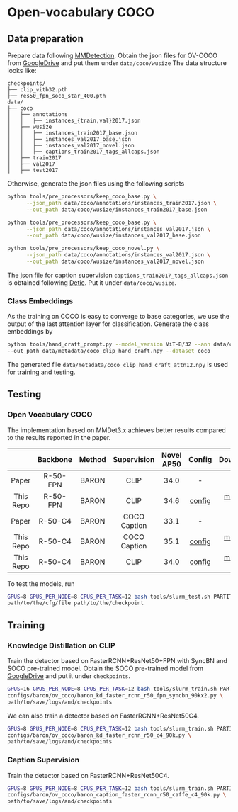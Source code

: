 # Open-vocabulary COCO
## Data preparation

Prepare data following [MMDetection](https://github.com/open-mmlab/mmdetection). 
Obtain the json files for OV-COCO from [GoogleDrive](https://drive.google.com/drive/folders/1O6rt6WN2ePPg6j-wVgF89T7ql2HiuRIG?usp=sharing) and put them
under `data/coco/wusize`
The data structure looks like:

```text
checkpoints/
├── clip_vitb32.pth
├── res50_fpn_soco_star_400.pth
data/
├── coco
│   ├── annotations
│   │   ├── instances_{train,val}2017.json
│   ├── wusize
│   │   ├── instances_train2017_base.json
│   │   ├── instances_val2017_base.json
│   │   ├── instances_val2017_novel.json
│   │   ├── captions_train2017_tags_allcaps.json
│   ├── train2017
│   ├── val2017
│   ├── test2017
```

Otherwise, generate the json files using the following scripts
```bash
python tools/pre_processors/keep_coco_base.py \
      --json_path data/coco/annotations/instances_train2017.json \
      --out_path data/coco/wusize/instances_train2017_base.json
```
```bash
python tools/pre_processors/keep_coco_base.py \
      --json_path data/coco/annotations/instances_val2017.json \
      --out_path data/coco/wusize/instances_val2017_base.json
```
```bash
python tools/pre_processors/keep_coco_novel.py \
      --json_path data/coco/annotations/instances_val2017.json \
      --out_path data/coco/wusize/instances_val2017_novel.json
```
The json file for caption supervision `captions_train2017_tags_allcaps.json` is obtained following 
[Detic](https://github.com/facebookresearch/Detic/blob/main/datasets/README.md#:~:text=Next%2C%20we%20preprocess%20the%20COCO%20caption%20data%3A). Put it under 
`data/coco/wusize`.


### Class Embeddings
As the training on COCO is easy to converge to base categories, we use the output of the last attention
layer for classification. Generate the class embeddings by 
```bash
python tools/hand_craft_prompt.py --model_version ViT-B/32 --ann data/coco/annotations/instances_val2017.json \
--out_path data/metadata/coco_clip_hand_craft.npy --dataset coco
```
The generated file `data/metadata/coco_clip_hand_craft_attn12.npy` is used for training and testing.


## Testing
### Open Vocabulary COCO
The implementation based on MMDet3.x achieves better results compared to the results reported in the paper.

|             | Backbone |  Method  | Supervision  | Novel AP50 |                                        Config                                        |         Download          |
|:-----------:|:--------:|:--------:|:------------:|:----------:|:------------------------------------------------------------------------------------:|:-------------------------:|
|    Paper    | R-50-FPN |  BARON   |     CLIP     |    34.0    |                                          -                                           |             -             |
|  This Repo  | R-50-FPN |  BARON   |     CLIP     |    34.6    |    [config](baron_kd_faster_rcnn_r50_fpn_syncbn_90kx2.py)     | [model](https://drive.google.com/drive/folders/1JTM0uoPQZtq7lnhZxCBwjxBUca9omYR9?usp=sharing) &#124;  [log](https://drive.google.com/drive/folders/1JTM0uoPQZtq7lnhZxCBwjxBUca9omYR9?usp=sharing) |
|    Paper    | R-50-C4  |  BARON   | COCO Caption |    33.1    |                                          -                                           |             -             |
|  This Repo  | R-50-C4  |  BARON   | COCO Caption |    35.1    |    [config](baron_caption_faster_rcnn_r50_caffe_c4_90k.py)     | [model](https://drive.google.com/drive/folders/1b-ueEz57alju9qamADm7BmDCaL-NWnSn?usp=sharing) &#124;  [log](https://drive.google.com/drive/folders/1b-ueEz57alju9qamADm7BmDCaL-NWnSn?usp=sharing) |
|  This Repo  | R-50-C4  |  BARON   |     CLIP     |    34.0    | [config](baron_kd_faster_rcnn_r50_caffe_c4_90k.py) | [model](https://drive.google.com/drive/folders/1ckS8Cju2xQyHfxMsQRPd5h7qKhwlWOyV?usp=sharing) &#124;  [log](https://drive.google.com/drive/folders/1ckS8Cju2xQyHfxMsQRPd5h7qKhwlWOyV?usp=sharing) |

To test the models, run
```bash
GPUS=8 GPUS_PER_NODE=8 CPUS_PER_TASK=12 bash tools/slurm_test.sh PARTITION test \ 
path/to/the/cfg/file path/to/the/checkpoint
```

## Training
### Knowledge Distillation on CLIP
Train the detector based on FasterRCNN+ResNet50+FPN with SyncBN and SOCO pre-trained model. Obtain the SOCO pre-trained 
model from [GoogleDrive](https://drive.google.com/file/d/1rIW9IXjWEnFZa4klZuZ5WNSchRYaOC0x/view?usp=sharing) and put it
under `checkpoints`.
```bash
GPUS=16 GPUS_PER_NODE=8 CPUS_PER_TASK=12 bash tools/slurm_train.sh PARTITION train \ 
configs/baron/ov_coco/baron_kd_faster_rcnn_r50_fpn_syncbn_90kx2.py \
path/to/save/logs/and/checkpoints
```
We can also train a detector based on FasterRCNN+ResNet50C4.
```bash
GPUS=8 GPUS_PER_NODE=8 CPUS_PER_TASK=12 bash tools/slurm_train.sh PARTITION train \ 
configs/baron/ov_coco/baron_kd_faster_rcnn_r50_c4_90k.py \
path/to/save/logs/and/checkpoints
```

### Caption Supervision
Train the detector based on FasterRCNN+ResNet50C4.
```bash
GPUS=8 GPUS_PER_NODE=8 CPUS_PER_TASK=12 bash tools/slurm_train.sh PARTITION train \ 
configs/baron/ov_coco/baron_caption_faster_rcnn_r50_caffe_c4_90k.py \
path/to/save/logs/and/checkpoints
```
